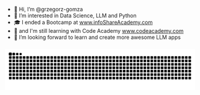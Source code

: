 - 👋 Hi, I’m @grzegorz-gomza
- 👀 I’m interested in Data Science, LLM and Python 
- 🎓 I ended a Bootcamp at www.infoShareAcademy.com
- 🌱 and I'm still learning with Code Academy www.codeacademy.com
- 💞️ I’m looking forward to learn and create more awesome LLM apps

###
<picture>
  <source media="(prefers-color-scheme: dark)" srcset="https://raw.githubusercontent.com/grzegorz-gomza/grzegorz-gomza/output/github-contribution-grid-snake-dark.svg" />
  <source media="(prefers-color-scheme: light)" srcset="https://raw.githubusercontent.com/grzegorz-gomza/grzegorz-gomza/output/github-contribution-grid-snake-dark.svg" alt="Snake animation" />
  <img alt="github-snake" src="https://raw.githubusercontent.com/grzegorz-gomza/grzegorz-gomza/output/github-contribution-grid-snake.svg" />
</picture>

###
